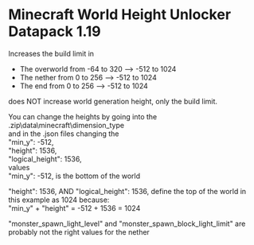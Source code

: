 # Minecraft World Height Unlocker Datapack 1.19
Increases the build limit in
- The overworld from -64 to 320 --> -512 to 1024
- The nether from 0 to 256 --> -512 to 1024
- The end from 0 to 256 --> -512 to 1024

does NOT increase world generation height, only the build limit.

You can change the heights by going into the .zip\data\minecraft\dimension_type\
and in the .json files changing the <br>
  "min_y": -512,<br>
  "height": 1536,<br>
  "logical_height": 1536,<br>
values<br>
  "min_y": -512, is the bottom of the world
  
  "height": 1536, AND "logical_height": 1536, define the top of the world in this example as 1024 because:<br>
  "min_y" + "height" = -512 + 1536 = 1024

"monster_spawn_light_level" and "monster_spawn_block_light_limit" are probably not the right values for the nether
